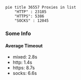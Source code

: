 
```mermaid
pie title 36557 Proxies in list
    "HTTP" : 23185
    "HTTPS": 5386
    "SOCKS" : 12045
```

### Some Info
#### Average Timeout

- mixed: 2.8s
- http: 1.4s
- https: 8.7s
- socks: 6.6s